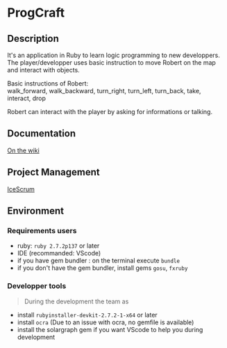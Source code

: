 
# ProgCraft
## Description

It's an application in Ruby to learn logic programming to new developpers.  
The player/developper uses  basic instruction to move Robert on the map and interact with objects.  

Basic instructions of Robert:  
walk_forward, walk_backward, turn_right, turn_left, turn_back, take, interact, drop  

Robert can interact with the player by asking for informations or talking.

## Documentation
[On the wiki](https://github.com/CPNV-ES/ProgCraft/wiki)

## Project Management
[IceScrum](https://cpnv.icescrum.com/p/MAW21XXG1/#/project)

## Environment
### Requirements users
* ruby: `ruby 2.7.2p137` or later
* IDE (recommanded: VScode)
* if you have gem bundler : on the terminal execute `bundle`
* if you don't have the gem bundler, install gems `gosu`, `fxruby`

### Developper tools
> During the development the team as 
* install `rubyinstaller-devkit-2.7.2-1-x64` or later
* install `ocra` (Due to an issue with ocra, no gemfile is available)
* install the solargraph gem if you want VScode to help you during development
